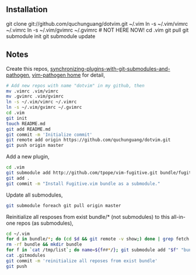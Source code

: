 Installation
------------

git clone git://github.com/quchunguang/dotvim.git ~/.vim
ln -s ~/.vim/vimrc ~/.vimrc
ln -s ~/.vim/gvimrc ~/.gvimrc # NOT HERE NOW!
cd .vim
git pull
git submodule init
git submodule update

Notes
-----

Create this repos, [synchronizing-plugins-with-git-submodules-and-pathogen][1], [vim-pathogen home][2] for detail,
```bash
# Add new repos with name "dotvim" in my github, then
mv .vimrc .vim/vimrc
mv .gvimrc .vim/gvimrc
ln -s ~/.vim/vimrc ~/.vimrc
ln -s ~/.vim/gvimrc ~/.gvimrc
cd .vim
git init
touch README.md
git add README.md
git commit -m 'Initialize commit'
git remote add origin https://github.com/quchunguang/dotvim.git
git push origin master
```
Add a new plugin,
```bash
cd .vim
git submodule add http://github.com/tpope/vim-fugitive.git bundle/fugitive
git add .
git commit -m "Install Fugitive.vim bundle as a submodule."
```
Update all submodules,
```bash
git submodule foreach git pull origin master
```
Reinitialize all resposes from exist bundle/* (not submodules) to this all-in-one repos (as submodules),
```bash
cd ~/.vim
for d in bundle/*; do (cd $d && git remote -v show;) done | grep fetch | awk '{print $2}' > /tmp/list
rm -rf bundle && mkdir bundle
for f in `cat /tmp/list`; do name=${f##*/}; git submodule add "$f" "bundle/${name%.git}"; done
cat .gitmodules
git commit -m 'reinitialize all reposes from exist bundle'
git push
```
  [1]: http://vimcasts.org/episodes/synchronizing-plugins-with-git-submodules-and-pathogen/ "synchronizing-plugins-with-git-submodules-and-pathogen"
  [2]: https://github.com/tpope/vim-pathogen "vim-pathogen home"
